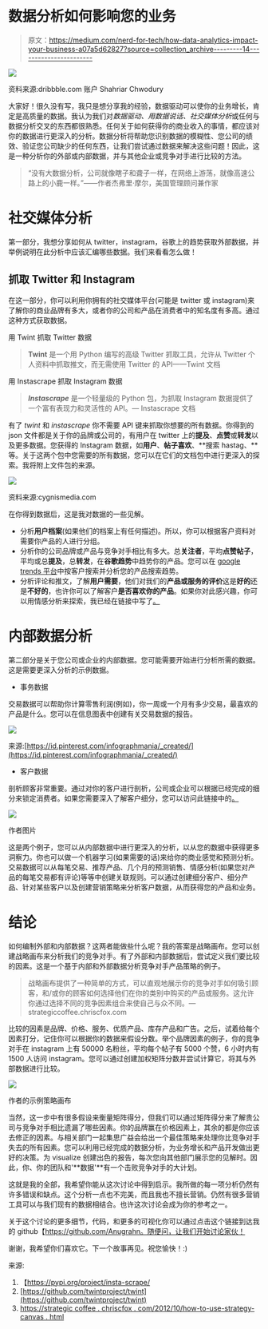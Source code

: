 # 数据分析如何影响您的业务

> 原文：<https://medium.com/nerd-for-tech/how-data-analytics-impact-your-business-a07a5d62827?source=collection_archive---------14----------------------->

![](img/0e83fdab83721873a3ae3afeb2e2aceb.png)

资料来源:dribbble.com 账户 Shahriar Chwodury

大家好！很久没有写，我只是想分享我的经验，数据驱动可以使你的业务增长，肯定是高质量的数据。我认为我们对*数据驱动、用数据说话、社交媒体分析*或任何与数据分析交叉的东西都很熟悉。任何关于如何获得你的商业收入的事情，都应该对你的数据进行更深入的分析。数据分析将帮助您识别数据的模糊性、您公司的绩效、验证您公司缺少的任何东西，让我们尝试通过数据来解决这些问题！因此，这是一种分析你的外部或内部数据，并与其他企业或竞争对手进行比较的方法。

> “没有大数据分析，公司就像瞎子和聋子一样，在网络上游荡，就像高速公路上的小鹿一样。”——作者杰弗里·摩尔，美国管理顾问兼作家

# 社交媒体分析

第一部分，我想分享如何从 twitter，instagram，谷歌上的趋势获取外部数据，并举例说明在此分析中应该汇编哪些数据。我们来看看怎么做！

## 抓取 Twitter 和 Instagram

在这一部分，你可以利用你拥有的社交媒体平台(可能是 twitter 或 instagram)来了解你的商业品牌有多大，或者你的公司和产品在消费者中的知名度有多高。通过这种方式获取数据。

用 Twint 抓取 Twitter 数据

> **Twint** 是一个用 Python 编写的高级 Twitter 抓取工具，允许从 Twitter 个人资料中抓取推文，而无需使用 Twitter 的 API——Twint 文档

用 Instascrape 抓取 Instagram 数据

> ***Instascrape*** 是一个轻量级的 Python 包，为抓取 Instagram 数据提供了一个富有表现力和灵活性的 API。— Instascrape 文档

有了 *twint* 和 *instascrape* 你不需要 API 键来抓取你想要的所有数据。你得到的 json 文件都是关于你的品牌或公司的，有用户在 twitter 上的**提及**、**点赞**或**转发**以及更多数据。您获得的 Instagram 数据，如**用户**、**帖子喜欢**、**搜索 hastag、**等。关于这两个包中您需要的所有数据，您可以在它们的文档包中进行更深入的探索。我将附上文件包的来源。

![](img/369d4f56faf297ec260cc09bf62f20a5.png)

资料来源:cygnismedia.com

在你得到数据后，这是我对数据的一些见解。

*   分析**用户档案**(如果他们的档案上有任何描述)。所以，你可以根据客户资料对需要你产品的人进行分组。
*   分析你的公司品牌或产品与竞争对手相比有多大。总**关注者**，平均**点赞帖子**，平均或总**提及**，总**转发**，在**谷歌趋势**中趋势你的产品。您可以在 [google trends 平台](http://trends.google.co.id)中按客户搜索并分析您的产品搜索趋势。
*   分析评论和推文，了解**用户需要**，他们对我们的**产品或服务的评价**这是**好的**还是**不好的**，也许你可以了解客户**是否喜欢你的产品**。如果你对此感兴趣，你可以用情感分析来探索，我已经在链接中写了[。](/analytics-vidhya/amazon-cell-phone-reviews-with-vader-analysis-444bc95d3daa)

# 内部数据分析

第二部分是关于您公司或企业的内部数据。您可能需要开始进行分析所需的数据。这是需要更深入分析的示例数据。

*   事务数据

交易数据可以帮助你计算零售利润(例如)，你一周或一个月有多少交易，最喜欢的产品是什么。您可以在信息图表中创建有关交易数据的报告。

![](img/a79248ed01337e680dd8467d5f930986.png)

来源:[https://id.pinterest.com/infographmania/_created/](https://id.pinterest.com/infographmania/_created/)

*   客户数据

剖析顾客非常重要。通过对你的客户进行剖析，公司或企业可以根据已经完成的细分来锁定消费者。如果您需要深入了解客户细分，您可以访问此链接中的[。](/analytics-vidhya/customer-segmentation-with-rfm-analysis-kmeans-clustering-32c387d04dfe)

![](img/7e1de0740a0dc0691da8a172aab035d3.png)

作者图片

这是两个例子，您可以从内部数据中进行更深入的分析，以从您的数据中获得更多洞察力。你也可以做一个机器学习(如果需要的话)来给你的商业感觉和预测分析。交易数据可以从每笔交易、推荐产品、几个月的预测销售、情感分析(如果您对产品的每笔交易都有评论)等等中创建关联规则。可以通过创建细分客户、细分产品、针对某些客户以及创建营销策略来分析客户数据，从而获得您的产品和业务。

# 结论

如何编制外部和内部数据？这两者能做些什么呢？我的答案是战略画布。您可以创建战略画布来分析我们的竞争对手。有了外部和内部数据后，尝试定义我们要比较的因素。这是一个基于内部和外部数据分析竞争对手产品策略的例子。

> 战略画布提供了一种简单的方式，可以直观地展示你的竞争对手如何吸引顾客，和/或你的顾客如何选择他们在你的类别中购买的产品或服务。这允许你通过选择不同的竞争因素组合来使自己与众不同。—strategiccoffee.chriscfox.com

比较的因素是品牌、价格、服务、优质产品、库存产品和广告。之后，试着给每个因素打分，记住你可以根据你的数据来假设分数。举个品牌因素的例子，你的竞争对手在 instagram 上有 50000 名粉丝，平均每个帖子有 5000 个赞，6 小时内有 1500 人访问 instagram。您可以通过创建加权矩阵分数并尝试计算它，将其与外部数据进行比较。

![](img/c4fc1efec84df09dbc75afd55011d154.png)

作者的示例策略画布

当然，这一步中有很多假设来衡量矩阵得分，但我们可以通过矩阵得分来了解贵公司与竞争对手相比遗漏了哪些因素。你的品牌赢在价格因素上，其余的都是你应该去修正的因素。与相关部门一起集思广益会给出一个最佳策略来处理你比竞争对手失去的所有因素。您可以利用已经完成的数据分析，为业务增长和产品开发做出更好的决策。为 visualize 创建出色的报告，每次您向其他部门展示您的见解时。因此，你、你的团队和'**数据'**有一个击败竞争对手的大计划。

这就是我的全部，我希望你能从这次讨论中得到启示。我所做的每一项分析仍然有许多错误和缺点。这个分析一点也不完美，而且我也不擅长营销。仍然有很多营销工具可以与我们现有的数据相结合。也许这次讨论会成为你的参考之一。

关于这个讨论的更多细节，代码，和更多的可视化你可以通过点击这个链接到达我的 github【https://github.com/Anugrahn。随便问，让我们开始讨论家伙！

谢谢，我希望你们喜欢它。下一个故事再见。祝您愉快！:)

来源:

1.  【https://pypi.org/project/insta-scrape/ 
2.  [https://github.com/twintproject/twint](https://github.com/twintproject/twint)
3.  [https://strategic coffee . chriscfox . com/2012/10/how-to-use-strategy-canvas . html](https://strategiccoffee.chriscfox.com/2012/10/how-to-use-strategy-canvas.html)